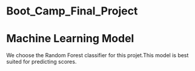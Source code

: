 # Boot_Camp_Final_Project
# Machine Learning Model
We choose the Random Forest classifier for this projet.This model is best suited for predicting scores.  
